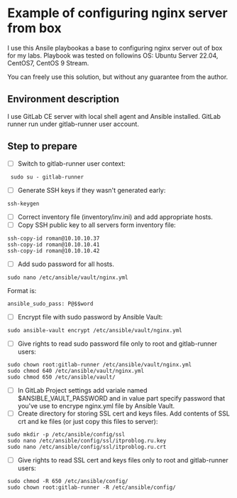 # Example of configuring nginx server from box

I use this Ansile playbookas a base to configuring nginx server out of box for my labs. Playbook was tested on followins OS: Ubuntu Server 22.04, CentOS7, CentOS 9 Stream.

You can freely use this solution, but without any guarantee from the author.

## Environment description

I use GitLab CE server with local shell agent and Ansible installed. GitLab runner run under gitlab-runner user account.

## Step to prepare

- [ ] Switch to gitlab-runner user context:
```
 sudo su - gitlab-runner
```
- [ ] Generate SSH keys if they wasn't generated early:
```
ssh-keygen
```
- [ ] Correct inventory file (inventory/inv.ini) and add appropriate hosts.
- [ ] Copy SSH public key to all servers form inventory file:
```
ssh-copy-id roman@10.10.10.37
ssh-copy-id roman@10.10.10.41
ssh-copy-id roman@10.10.10.42
```
- [ ] Add sudo password for all hosts.
```
sudo nano /etc/ansible/vault/nginx.yml
```
Format is:
```
ansible_sudo_pass: P@$$word
```
- [ ] Encrypt file with sudo password by Ansible Vault:
```
sudo ansible-vault encrypt /etc/ansible/vault/nginx.yml
```
- [ ] Give rights to read sudo password file only to root and gitlab-runner users:
```
sudo chown root:gitlab-runner /etc/ansible/vault/nginx.yml
sudo chmod 640 /etc/ansible/vault/nginx.yml
sudo chmod 650 /etc/ansible/vault/
```

- [ ] In GitLab Project settings add variale named $ANSIBLE_VAULT_PASSWORD and in value part specify password that you've use to encrype nginx.yml file by Ansible Vault.
- [ ] Create directory for storing SSL cert and keys files. Add contents of SSL crt and ke files (or just copy this files to server):
```
sudo mkdir -p /etc/ansible/config/ssl
sudo nano /etc/ansible/config/ssl/itproblog.ru.key
sudo nano /etc/ansible/config/ssl/itproblog.ru.crt
```

- [ ] Give rights to read SSL cert and keys files only to root and gitlab-runner users:
```
sudo chmod -R 650 /etc/ansible/config/
sudo chown root:gitlab-runner -R /etc/ansible/config/
```